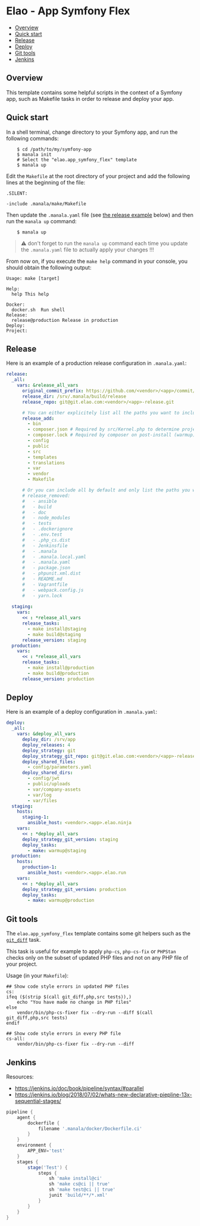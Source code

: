 # Elao - App Symfony Flex

* [Overview](#overview)
* [Quick start](#quick-start)
* [Release](#release)
* [Deploy](#deploy)
* [Git tools](#git-tools)
* [Jenkins](#jenkins)

## Overview

This template contains some helpful scripts in the context of a Symfony app, such as Makefile tasks in order to release and deploy your app.

## Quick start

In a shell terminal, change directory to your Symfony app, and run the following commands:

```shell
    $ cd /path/to/my/symfony-app
    $ manala init
    # Select the "elao.app_symfony_flex" template
    $ manala up
```

Edit the `Makefile` at the root directory of your project and add the following lines at the beginning of the file:

```
.SILENT:

-include .manala/make/Makefile
```

Then update the `.manala.yaml` file (see [the release example](#release) below) and then run the `manala up` command:

```
    $ manala up
```

> :warning: don't forget to run the `manala up` command each time you update the `.manala.yaml` file to actually apply your changes !!!

From now on, if you execute the `make help` command in your console, you should obtain the following output:

```shell
Usage: make [target]

Help:
  help This help

Docker:
  docker.sh  Run shell
Release:
  release@production Release in production
Deploy:
Project:
```

## Release

Here is an example of a production release configuration in `.manala.yaml`:

```yaml
release:
  _all:
    vars: &release_all_vars
      original_commit_prefix: https://github.com/<vendor>/<app>/commit/
      release_dir: /srv/.manala/build/release
      release_repo: git@git.elao.com:<vendor>/<app>-release.git

      # You can either explicitely list all the paths you want to include
      release_add:
        - bin
        - composer.json # Required by src/Kernel.php to determine project root dir
        - composer.lock # Required by composer on post-install (warmup)
        - config
        - public
        - src
        - templates
        - translations
        - var
        - vendor
        - Makefile

      # Or you can include all by default and only list the paths you want to exclude
      # release_removed:
      #   - ansible
      #   - build
      #   - doc
      #   - node_modules
      #   - tests
      #   - .dockerignore
      #   - .env.test
      #   - .php_cs.dist
      #   - Jenkinsfile
      #   - .manala
      #   - .manala.local.yaml
      #   - .manala.yaml
      #   - package.json
      #   - phpunit.xml.dist
      #   - README.md
      #   - Vagrantfile
      #   - webpack.config.js
      #   - yarn.lock
      
  staging:
    vars:
      << : *release_all_vars
      release_tasks:
        - make install@staging
        - make build@staging
      release_version: staging
  production:
    vars:
      << : *release_all_vars
      release_tasks:
        - make install@production
        - make build@production
      release_version: production

```

## Deploy

Here is an example of a deploy configuration in `.manala.yaml`:

```yaml
deploy:
  _all:
    vars: &deploy_all_vars
      deploy_dir: /srv/app
      deploy_releases: 4
      deploy_strategy: git
      deploy_strategy_git_repo: git@git.elao.com:<vendor>/<app>-release.git
      deploy_shared_files:
        - config/parameters.yaml
      deploy_shared_dirs:
        - config/jwt
        - public/uploads
        - var/company-assets
        - var/log
        - var/files
  staging:
    hosts:
      staging-1:
        ansible_host: <vendor>.<app>.elao.ninja
    vars:
      << : *deploy_all_vars
      deploy_strategy_git_version: staging
      deploy_tasks:
        - make: warmup@staging
  production:
    hosts:
      production-1:
        ansible_host: <vendor>.<app>.elao.run
    vars:
      << : *deploy_all_vars
      deploy_strategy_git_version: production
      deploy_tasks:
        - make: warmup@production
```

## Git tools

The `elao.app_symfony_flex` template contains some git helpers such as the [`git_diff`](./make/make.git.mk) task.

This task is useful for example to apply `php-cs`, `php-cs-fix` or `PHPStan` checks only on the subset of updated PHP files and not on any PHP file of your project.

Usage (in your `Makefile`):

```shell
## Show code style errors in updated PHP files
cs:
ifeq ($(strip $(call git_diff,php,src tests)),)
    echo "You have made no change in PHP files"
else
    vendor/bin/php-cs-fixer fix --dry-run --diff $(call git_diff,php,src tests)
endif

## Show code style errors in every PHP file
cs-all:
    vendor/bin/php-cs-fixer fix --dry-run --diff
```

## Jenkins

Resources:
* https://jenkins.io/doc/book/pipeline/syntax/#parallel
* https://jenkins.io/blog/2018/07/02/whats-new-declarative-piepline-13x-sequential-stages/

```groovy
pipeline {
    agent {
        dockerfile {
            filename '.manala/docker/Dockerfile.ci'
        }
    }
    environment {
        APP_ENV='test'
    }
    stages {
        stage('Test') {
            steps {
                sh 'make install@ci'
                sh 'make cs@ci || true'
                sh 'make test@ci || true'
                junit 'build/**/*.xml'
            }
        }
    }
}
```
